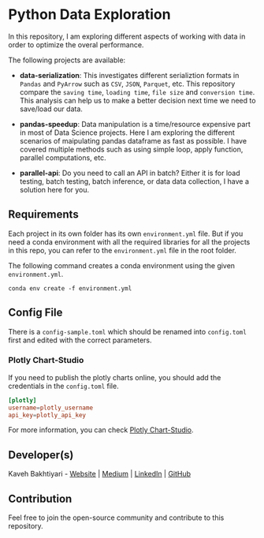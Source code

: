 # Python Data Exploration

In this repository, I am exploring different aspects of working with data in order to optimize the overal performance.

The following projects are available:

- **data-serialization**: This investigates different serializtion formats in `Pandas` and `PyArrow` such as `CSV`, `JSON`, `Parquet`, etc. This repository compare the `saving time`, `loading time`, `file size` and `conversion time`. This analysis can help us to make a better decision next time we need to save/load our data.

- **pandas-speedup**: Data manipulation is a time/resource expensive part in most of Data Science projects. Here I am exploring the different scenarios of maipulating pandas dataframe as fast as possible. I have covered multiple methods such as using simple loop, apply function, parallel computations, etc.

- **parallel-api**: Do you need to call an API in batch? Either it is for load testing, batch testing, batch inference, or data data collection, I have a solution here for you.

## Requirements

Each project in its own folder has its own `environment.yml` file. But if you need a conda environment with all the required libraries for all the projects in this repo, you can refer to the `environment.yml` file in the root folder.

The following command creates a conda environment using the given `environment.yml`.

    conda env create -f environment.yml
    
## Config File

There is a `config-sample.toml` which should be renamed into `config.toml` first and edited with the correct parameters.

### Plotly Chart-Studio

If you need to publish the plotly charts online, you should add the credentials in the `config.toml` file.

```toml
[plotly]
username=plotly_username
api_key=plotly_api_key
```

For more information, you can check [Plotly Chart-Studio](https://chart-studio.plotly.com/).

## Developer(s)

Kaveh Bakhtiyari - [Website](http://bakhtiyari.com) | [Medium](https://medium.com/@bakhtiyari)
  | [LinkedIn](https://www.linkedin.com/in/bakhtiyari) | [GitHub](https://github.com/kavehbc)

## Contribution

Feel free to join the open-source community and contribute to this repository.
